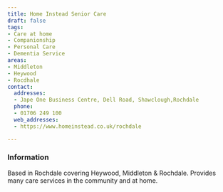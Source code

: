 ```yaml
---
title: Home Instead Senior Care
draft: false
tags:
- Care at home
- Companionship
- Personal Care
- Dementia Service
areas:
- Middleton
- Heywood
- Rocdhale
contact:
  addresses:
  - Jape One Business Centre, Dell Road, Shawclough,Rochdale
  phone:
  - 01706 249 100
  web_addresses:
  - https://www.homeinstead.co.uk/rochdale

---
```


### Information
Based in Rochdale covering Heywood, Middleton & Rochdale.
Provides many care services in the community and at home.
